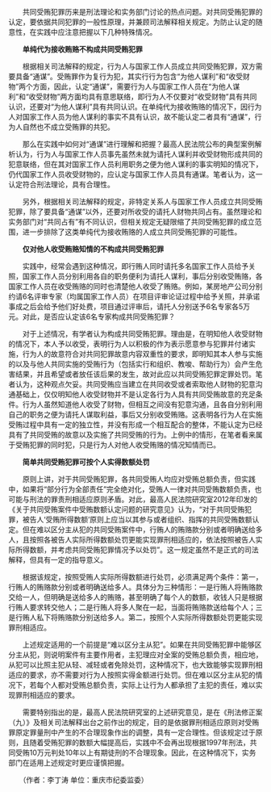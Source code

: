 　　共同受贿犯罪历来是刑法理论和实务部门讨论的热点问题。对共同受贿犯罪的认定，要依据共同犯罪的一般性原理，并兼顾司法解释相关规定。为防止认定的随意性，在实践中应注意把握以下几种特殊情况。

　　**单纯代为接收贿赂不构成共同受贿犯罪**

　　根据相关司法解释的规定，行为人与国家工作人员成立共同受贿犯罪，双方需要具备“通谋”。受贿罪作为复行为犯，其实行行为包含“为他人谋利”和“收受财物”两个方面，因此，认定“通谋”，需要行为人与国家工作人员在“为他人谋利”和“收受财物”两方面均具有意思联络，即行为人不仅要对“收受财物”具有共同认识，还要对“为他人谋利”具有共同认识。在单纯代为接收贿赂的情况下，因行为人对国家工作人员为他人谋利的事实不具有认识，故不能认定二者具有“通谋”，行为人自然也不成立受贿罪的共犯。

　　那么在实践中如何对“通谋”进行理解和把握？最高人民法院公布的典型案例解析认为，行为人与国家工作人员事先虽然未就为请托人谋利并收受财物形成共同的犯意联络，但在其对国家工作人员利用职务之便为他人谋利的事实明知的情况下，仍代国家工作人员收受财物的，应认定与国家工作人员具有通谋。笔者认为，这一认定符合刑法理论，具有合理性。

　　另外，根据相关司法解释的规定，非特定关系人与国家工作人员成立共同受贿犯罪，除了要具备“通谋”以外，还要对所收受的请托人财物共同占有。虽然理论和实务部门对“共同占有”有不同认识，但相关规定无疑限缩了共同受贿犯罪的成立范围，进一步排除了这类单纯代为接收贿赂的人成立共同受贿犯罪的可能性。

　　**仅对他人收受贿赂知情的不构成共同受贿犯罪**

　　实践中，经常会遇到这种情况，即行贿人同时请托多名国家工作人员给予关照，国家工作人员分别利用各自的职务便利为请托人谋利，事后分别收受贿赂，各国家工作人员在收受贿赂的同时也清楚他人收受了贿赂。例如，某房地产公司分别约请6名评审专家（均属国家工作人员）在项目评审论证过程中给予关照，并承诺事成之后会给予他们好处费，项目通过评审后，请托人分别送予6名专家各5万元。对此，是否应认定该6名专家构成共同受贿犯罪？

　　对于上述情况，有学者认为构成共同受贿犯罪。理由是，在明知他人收受财物的情况下，本人予以收受，表明行为人以积极的作为表示愿意参与犯罪并付诸实施，行为人的故意符合对共同犯罪故意内容双重性的要求，即明知其本人参与实施的以及与他人共同实施的受贿行为（包括实行和组织、教唆、帮助行为）会产生危害结果，并且希望或者放任该后果的发生，故对此应以共同受贿犯罪定罪处罚。笔者认为，这种观点欠妥。共同受贿应当建立在共同收受或者索取他人财物的犯意沟通基础上，仅仅明知他人收受财物并不是认定各行为人具有共同受贿故意的充足条件。行为人虽然知道他人收受了财物，但相互之间没有犯意沟通，且各自分别利用自己的职务之便为请托人谋取利益，事后又分别收受贿赂。这表明各行为人在实施受贿过程中具有一定的独立性，并没有形成一个相互配合的整体，不能认定为已经具有了共同受贿的故意以及实施了共同受贿的行为。上例中的情形，在笔者看来属于受贿犯罪的同时犯，只是行为人对他人收受贿赂的情况知情而已。

　　**简单共同受贿犯罪可按个人实得数额处罚**

　　原则上讲，对于共同受贿犯罪，各共同受贿人均应对受贿总额负责，但实践中，如果将“部分行为全部责任”完全绝对化，受贿人一律对共同受贿数额负责，也可能与刑法的罪责刑相适应原则矛盾。对此，最高人民法院研究室2012年印发的《关于共同受贿案件中受贿数额认定问题的研究意见》认为，“对于共同受贿犯罪，被告人‘受贿所得数额’原则上应当以其参与或者组织、指挥的共同受贿数额认定。但在难以区分主从犯的共同受贿案件中，行贿人的贿赂款分别或者明确送给多人，且按照各被告人实际所得数额处罚更能实现罪刑相适应的，依法按照被告人实际所得数额，并考虑共同受贿犯罪情况予以处罚”。这一规定虽然不是正式的司法解释，但具有一定的指导意义。

　　根据该规定，按照受贿人实际所得数额进行处罚，必须满足两个条件：第一，行贿人的贿赂款分别或者明确送给多人。具体分为三种情形：一是行贿人将贿赂款交给一人，但明确是送给多人的贿赂，甚至明确了每个人的数额，收钱人只是根据行贿人要求转交他人；二是行贿人将多人聚在一起，当面将贿赂款送给每个人；三是行贿人私下将贿赂款分别送给多人。第二，按照个人实际所得数额处罚更能实现罪刑相适应。

　　上述规定适用的一个前提是“难以区分主从犯”。如果在共同受贿犯罪中能够区分主从犯，则说明案件有主要作用者，主犯理应对全案的受贿总额负责，相应地，从犯可以比照主犯从轻、减轻或者免除处罚，这种情况下，也大致能够实现罪刑相适应的要求，亦不需要对行为人按照实得金额进行处罚。但在难以区分主从犯的情况下，若每个人都对受贿总额负责，实际上让行为人都承担了主犯的责任，难以实现罪刑相适应的要求。

　　需要特别指出的是，最高人民法院研究室的上述研究意见，是在《刑法修正案（九）》及相关司法解释出台之前作出的规定，目的是依据罪刑相适应原则对受贿罪原定罪量刑中产生的不合理现象作出的调整，具有一定合理性。但该规定过于原则，且随着受贿犯罪的数额大幅提高后，实践中不会再出现根据1997年刑法，共同受贿10万元判处10年以上有期徒刑的不合理现象。因此，在这种情况下，实务部门在适用上述规定时更应谨慎把握。

　　（作者：李丁涛 单位：重庆市纪委监委）